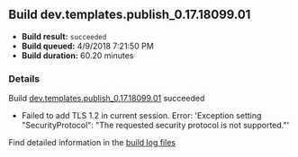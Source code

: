 ## Build dev.templates.publish_0.17.18099.01
- **Build result:** `succeeded`
- **Build queued:** 4/9/2018 7:21:50 PM
- **Build duration:** 60.20 minutes
### Details
Build [dev.templates.publish_0.17.18099.01](https://winappstudio.visualstudio.com/web/build.aspx?pcguid=a4ef43be-68ce-4195-a619-079b4d9834c2&builduri=vstfs%3a%2f%2f%2fBuild%2fBuild%2f25407) succeeded

+ Failed to add TLS 1.2 in current session. Error: 'Exception setting "SecurityProtocol": "The requested security protocol is not supported."'

Find detailed information in the [build log files](https://uwpctdiags.blob.core.windows.net/buildlogs/dev.templates.publish_0.17.18099.01_logs.zip)
